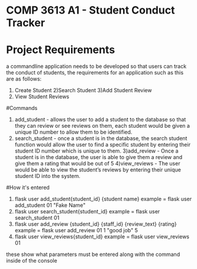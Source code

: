 # COMP 3613 A1 - Student Conduct Tracker

# Project Requirements 

a commandline application needs to be developed so that users can track the conduct of students, the requirements for an application such as this are as follows:

1) Create Student
2)Search Student
3)Add Student Review
4) View Student Reviews


#Commands 
1) add_student - allows the user to add a student to the database so that they can review or see reviews on them, each student would be given a unique ID number to allow them to be identified.
2) search_student - once a student is in the database, the search student function would allow the user to find a specific student by entering their student ID number which is unique to them.
3)add_review - Once a student is in the database, the user is able to give them a review and give them a rating that would be out of 5
4)view_reviews - The user would be able to view the student’s reviews by entering their unique student ID into the system.

#How it's entered 
1) flask user add_student{student_id} {student name}                            example =  flask user add_student 01 "Fake Name"
2) flask user search_student{student_id}                                        example = flask user search_student 01
3) flask user add_review {student_id} {staff_id} {review_text} {rating}         example = flask user add_review 01 1 "good job" 5
4) flask user view_reviews{student_id}                                          example = flask user view_reviews 01

these show what parameters must be entered along with the command inside of the console


